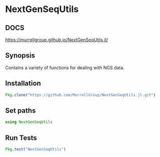 # NextGenSeqUtils

## DOCS
https://murrellgroup.github.io/NextGenSeqUtils.jl/

## Synopsis

Contains a variety of functions for dealing with NGS data.

## Installation
```julia
Pkg.clone("https://github.com/MurrellGroup/NextGenSeqUtils.jl.git")

```

## Set paths
```julia
using NextGenSeqUtils
```

## Run Tests
```julia
Pkg.test("NextGenSeqUtils")
```
